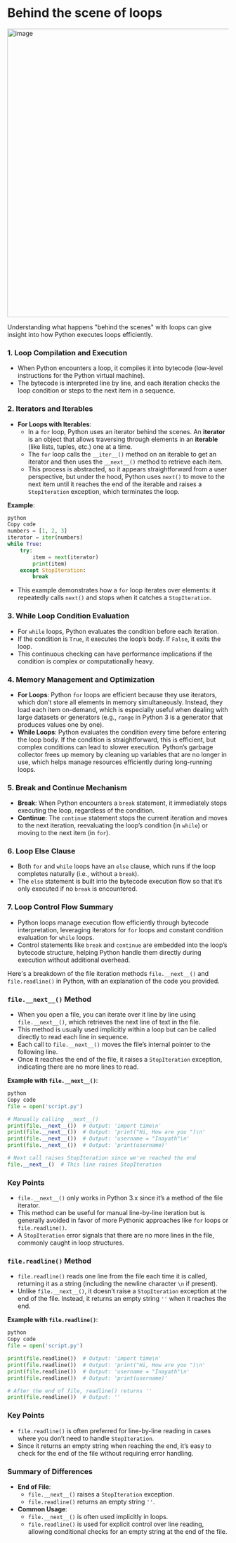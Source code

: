 
# Behind the scene of loops

<img width="656" alt="image" src="https://github.com/user-attachments/assets/2e217268-535f-457e-8f50-50e571b6782c">

Understanding what happens "behind the scenes" with loops can give 
insight into how Python executes loops efficiently.

### 1. **Loop Compilation and Execution**

- When Python encounters a loop, it compiles it into bytecode (low-level instructions for the Python virtual machine).
- The bytecode is interpreted line by line, and each iteration checks the loop condition or steps to the next item in a sequence.

### 2. **Iterators and Iterables**

- **For Loops with Iterables**:
    - In a `for` loop, Python uses an iterator behind the scenes. An **iterator** is an object that allows traversing through elements in an **iterable** (like lists, tuples, etc.) one at a time.
    - The `for` loop calls the `__iter__()` method on an iterable to get an iterator and then uses the `__next__()` method to retrieve each item.
    - This process is abstracted, so it appears straightforward from a user perspective, but under the hood, Python uses `next()` to move to the next item until it reaches the end of the iterable and raises a `StopIteration` exception, which terminates the loop.

**Example**:

```python
python
Copy code
numbers = [1, 2, 3]
iterator = iter(numbers)
while True:
    try:
        item = next(iterator)
        print(item)
    except StopIteration:
        break

```

- This example demonstrates how a `for` loop iterates over elements: it repeatedly calls `next()` and stops when it catches a `StopIteration`.

### 3. **While Loop Condition Evaluation**

- For `while` loops, Python evaluates the condition before each iteration.
- If the condition is `True`, it executes the loop’s body. If `False`, it exits the loop.
- This continuous checking can have performance implications if the condition is complex or computationally heavy.

### 4. **Memory Management and Optimization**

- **For Loops**: Python `for` loops are efficient because they use iterators, which don’t store all elements in memory simultaneously. Instead, they load each item on-demand, which is especially useful when dealing with large datasets or generators (e.g., `range` in Python 3 is a generator that produces values one by one).
- **While Loops**: Python evaluates the condition every time before entering the loop body. If the condition is straightforward, this is efficient, but complex conditions can lead to slower execution. Python’s garbage collector frees up memory by cleaning up variables that are no longer in use, which helps manage resources efficiently during long-running loops.

### 5. **Break and Continue Mechanism**

- **Break**: When Python encounters a `break` statement, it immediately stops executing the loop, regardless of the condition.
- **Continue**: The `continue` statement stops the current iteration and moves to the next iteration, reevaluating the loop’s condition (in `while`) or moving to the next item (in `for`).

### 6. **Loop Else Clause**

- Both `for` and `while` loops have an `else` clause, which runs if the loop completes naturally (i.e., without a `break`).
- The `else` statement is built into the bytecode execution flow so that it’s only executed if no `break` is encountered.

### 7. **Loop Control Flow Summary**

- Python loops manage execution flow efficiently through bytecode interpretation, leveraging iterators for `for` loops and constant condition evaluation for `while` loops.
- Control statements like `break` and `continue` are embedded into the loop’s bytecode structure, helping Python handle them directly during execution without additional overhead.

Here's a breakdown of the file iteration methods `file.__next__()` and `file.readline()` in Python, with an explanation of the code you provided.

### `file.__next__()` Method

- When you open a file, you can iterate over it line by line using `file.__next__()`, which retrieves the next line of text in the file.
- This method is usually used implicitly within a loop but can be called directly to read each line in sequence.
- Each call to `file.__next__()` moves the file’s internal pointer to the following line.
- Once it reaches the end of the file, it raises a `StopIteration` exception, indicating there are no more lines to read.

**Example with `file.__next__()`**:

```python
python
Copy code
file = open('script.py')

# Manually calling __next__()
print(file.__next__())  # Output: 'import time\n'
print(file.__next__())  # Output: 'print("Hi, How are you ")\n'
print(file.__next__())  # Output: 'username = "Inayath"\n'
print(file.__next__())  # Output: 'print(username)'

# Next call raises StopIteration since we've reached the end
file.__next__()  # This line raises StopIteration

```

### Key Points

- `file.__next__()` only works in Python 3.x since it’s a method of the file iterator.
- This method can be useful for manual line-by-line iteration but is generally avoided in favor of more Pythonic approaches like `for` loops or `file.readline()`.
- A `StopIteration` error signals that there are no more lines in the file, commonly caught in loop structures.

### `file.readline()` Method

- `file.readline()` reads one line from the file each time it is called, returning it as a string (including the newline character `\n` if present).
- Unlike `file.__next__()`, it doesn’t raise a `StopIteration` exception at the end of the file. Instead, it returns an empty string `''` when it reaches the end.

**Example with `file.readline()`**:

```python
python
Copy code
file = open('script.py')

print(file.readline())  # Output: 'import time\n'
print(file.readline())  # Output: 'print("Hi, How are you ")\n'
print(file.readline())  # Output: 'username = "Inayath"\n'
print(file.readline())  # Output: 'print(username)'

# After the end of file, readline() returns ''
print(file.readline())  # Output: ''

```

### Key Points

- `file.readline()` is often preferred for line-by-line reading in cases where you don’t need to handle `StopIteration`.
- Since it returns an empty string when reaching the end, it’s easy to check for the end of the file without requiring error handling.

### Summary of Differences

- **End of File**:
    - `file.__next__()` raises a `StopIteration` exception.
    - `file.readline()` returns an empty string `''`.
- **Common Usage**:
    - `file.__next__()` is often used implicitly in loops.
    - `file.readline()` is used for explicit control over line reading, allowing conditional checks for an empty string at the end of the file.
